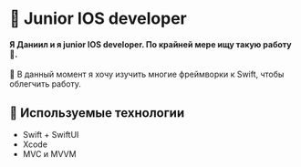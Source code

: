 # 👋 Junior IOS developer
#### Я Даниил и я junior IOS developer. По крайней мере ищу такую работу 👀.

🌱 В данный момент я хочу изучить многие фреймворки к Swift, чтобы облегчить работу.

## 🔧 Используемые технологии 
* Swift + SwiftUI
* Xcode
* MVC и MVVM

<!---
Mohiroo/Mohiroo is a ✨ special ✨ repository because its `README.md` (this file) appears on your GitHub profile.
You can click the Preview link to take a look at your changes.
--->
